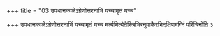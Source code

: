 +++
title = "03 उपधानकालेऽग्रेणोत्तरनाभिं यच्चामृतं यच्च"

+++
उपधानकालेऽग्रेणोत्तरनाभिं यच्चामृतं यच्च मर्त्यमित्येतैस्त्रिभिरनुवाकैरभिदक्षिणमग्निं परिचिनोति ३